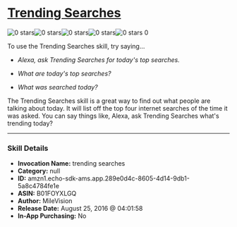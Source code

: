 # [Trending Searches](http://alexa.amazon.com/#skills/amzn1.echo-sdk-ams.app.289e0d4c-8605-4d14-9db1-5a8c4784fe1e)
![0 stars](../../images/ic_star_border_black_18dp_1x.png)![0 stars](../../images/ic_star_border_black_18dp_1x.png)![0 stars](../../images/ic_star_border_black_18dp_1x.png)![0 stars](../../images/ic_star_border_black_18dp_1x.png)![0 stars](../../images/ic_star_border_black_18dp_1x.png) 0

To use the Trending Searches skill, try saying...

* *Alexa, ask Trending Searches for today's top searches.*

* *What are today's top searches?*

* *What was searched today?*

The Trending Searches skill is a great way to find out what people are talking about today. It will list off the top four internet searches of the time it was asked. You can say things like, Alexa, ask Trending Searches what's trending today?

***

### Skill Details

* **Invocation Name:** trending searches
* **Category:** null
* **ID:** amzn1.echo-sdk-ams.app.289e0d4c-8605-4d14-9db1-5a8c4784fe1e
* **ASIN:** B01FOYXLGQ
* **Author:** MileVision
* **Release Date:** August 25, 2016 @ 04:01:58
* **In-App Purchasing:** No
